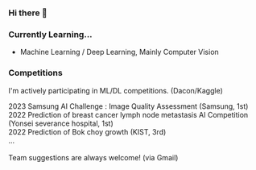 ### Hi there 👋

### Currently Learning...
- Machine Learning / Deep Learning, Mainly Computer Vision

### Competitions
I'm actively participating in ML/DL competitions. (Dacon/Kaggle)

2023 Samsung AI Challenge : Image Quality Assessment (Samsung, 1st) </br>
2022 Prediction of breast cancer lymph node metastasis AI Competition (Yonsei severance hospital, 1st) </br>
2022 Prediction of Bok choy growth (KIST, 3rd) </br>
... </br>
</br>
Team suggestions are always welcome! (via Gmail)








<!--
**kjae0/kjae0** is a ✨ _special_ ✨ repository because its `README.md` (this file) appears on your GitHub profile.

Here are some ideas to get you started:

- 🔭 I’m currently working on ...
- 🌱 I’m currently learning ...
- 👯 I’m looking to collaborate on ...
- 🤔 I’m looking for help with ...
- 💬 Ask me about ...
- 📫 How to reach me: ...
- 😄 Pronouns: ...
- ⚡ Fun fact: ...
-->
